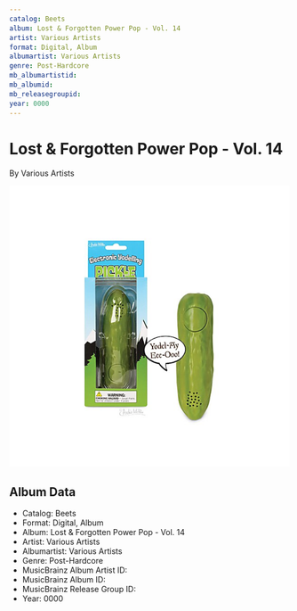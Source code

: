 ```yaml
---
catalog: Beets
album: Lost & Forgotten Power Pop - Vol. 14
artist: Various Artists
format: Digital, Album
albumartist: Various Artists
genre: Post-Hardcore
mb_albumartistid: 
mb_albumid: 
mb_releasegroupid: 
year: 0000
---
```


# Lost & Forgotten Power Pop - Vol. 14

By Various Artists

![](../../assets/beetscovers/Various_Artists-Lost_and_Forgotten_Power_Pop_-_Vol_14.jpg)

## Album Data

- Catalog: Beets
- Format: Digital, Album
- Album: Lost & Forgotten Power Pop - Vol. 14
- Artist: Various Artists
- Albumartist: Various Artists
- Genre: Post-Hardcore
- MusicBrainz Album Artist ID: 
- MusicBrainz Album ID: 
- MusicBrainz Release Group ID: 
- Year: 0000

